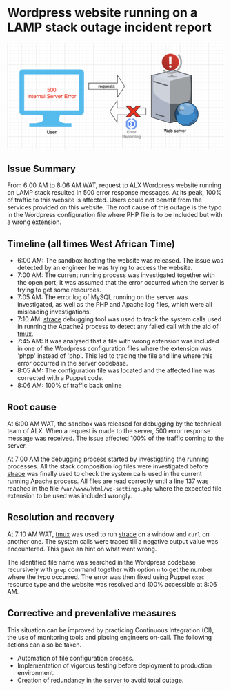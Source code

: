 # Wordpress website running on a LAMP stack outage incident report
![500_error_response](Asset/500_error_response.png)

## Issue Summary
From 6:00 AM to 8:06 AM WAT, request to ALX Wordpress website running on LAMP stack
resulted in 500 error response messages. At its peak, 100% of traffic to this website
is affected. Users could not benefit from the services provided on this website.
The root cause of this outage is the typo in the Wordpress configuration file where
PHP file is to be included but with a wrong extension.

## Timeline (all times West African Time)
- 6:00 AM: The sandbox hosting the website was released. The issue was detected by
		   an engineer he was trying to access the website.
- 7:00 AM: The current running process was investigated together with the open port,
		   it was assumed that the error occurred when the server is trying to get some resources.
- 7:05 AM: The error log of MySQL running on the server was investigated, as well as
		   the PHP and Apache log files, which were all misleading investigations.
- 7:10 AM: [strace](https://strace.io/) debugging tool was used to track the system calls used in running the
		   Apache2 process to detect any failed call with the aid of [tmux](https://hamvocke.com/blog/a-quick-and-easy-guide-to-tmux/).
- 7:45 AM: It was analysed that a file with wrong extension was included in one of the Wordpress
		   configuration files where the extension was 'phpp' instead of 'php'.
		   This led to tracing the file and line where this error occurred in the server codebase.
- 8:05 AM: The configuration file was located and the affected line was corrected with a Puppet code.
- 8:06 AM: 100% of traffic back online

## Root cause
At 6:00 AM WAT, the sandbox was released for debugging by the technical team of ALX.
When a request is made to the server, 500 error response message was received. The issue
affected 100% of the traffic coming to the server.

At 7:00 AM the debugging process started by investigating the running processes.
All the stack composition log files were investigated before [strace](https://strace.io/)
was finally used to check the system calls used in the current running Apache process.
All files are read correctly until a line 137 was reached in the file
`/var/wwww/html/wp-settings.php` where the expected file extension to be used
was included wrongly.

## Resolution and recovery
At 7:10 AM WAT, [tmux](https://hamvocke.com/blog/a-quick-and-easy-guide-to-tmux/) was used to
run [strace](https://strace.io/) on a window and `curl` on another one. The system
calls were traced till a negative output value was encountered. This gave an hint
on what went wrong.

The identified file name was searched in the Wordpress codebase recursively with `grep`
command together with option `n` to get the number where the typo occurred.
The error was then fixed using Puppet `exec` resource type and the website
was resolved and 100% accessible at 8:06 AM.

## Corrective and preventative measures
This situation can be improved by practicing Continuous Integration (CI), the use
of monitoring tools and placing engineers on-call. The following actions can also
be taken.
- Automation of file configuration process.
- Implementation of vigorous testing before deployment to production environment.
- Creation of redundancy in the server to avoid total outage.
